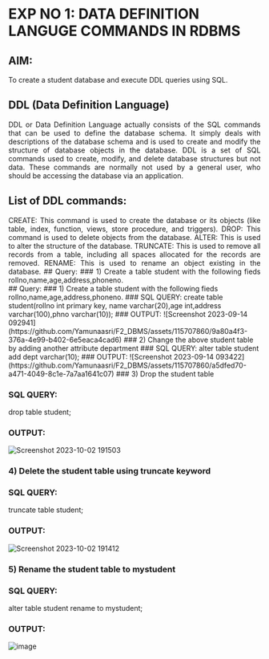 # EXP NO 1: DATA DEFINITION LANGUGE COMMANDS IN RDBMS
## AIM:
To create a student database and execute DDL queries using SQL.
## DDL (Data Definition Language)
<div align="justify">
DDL or Data Definition Language actually consists of the SQL commands that can be used to define the database schema. It simply deals with descriptions of the database schema and is used to create and modify the structure of database objects in the database. DDL is a set of SQL commands used to create, modify, and delete database structures but not data. These commands are normally not used by a general user, who should be accessing the database via an application.
</div>
 
## List of DDL commands: 
<div align="justify">
 CREATE: This command is used to create the database or its objects (like table, index, function, views, store procedure, and triggers). DROP: This command is used to delete objects from the database. ALTER: This is used to alter the structure of the database. TRUNCATE: This is used to remove all records from a table, including all spaces allocated for the records are removed. RENAME: This is used to rename an object existing in the database.
## Query: ### 1) Create a table student with the following fieds rollno,name,age,address,phoneno.
</div>
## Query:
### 1) Create a table student with the following fieds rollno,name,age,address,phoneno.
### SQL QUERY: 
create table student(rollno int primary key, name varchar(20),age int,address varchar(100),phno varchar(10));
### OUTPUT:
![Screenshot 2023-09-14 092941](https://github.com/Yamunaasri/F2_DBMS/assets/115707860/9a80a4f3-376a-4e99-b402-6e5eaca4cad6)
### 2) Change the above student table by adding another attribute department
### SQL QUERY: 
alter table student add dept varchar(10);
### OUTPUT:
![Screenshot 2023-09-14 093422](https://github.com/Yamunaasri/F2_DBMS/assets/115707860/a5dfed70-a471-4049-8c1e-7a7aa1641c07)
### 3) Drop the student table

### SQL QUERY: 

drop table student;

### OUTPUT:

![Screenshot 2023-10-02 191503](https://github.com/Yamunaasri/F2_DBMS/assets/115707860/9d693e2a-9a6b-4753-b9b4-d036f6451f97)

### 4) Delete the student table using truncate keyword

### SQL QUERY: 

truncate table student;

### OUTPUT:

![Screenshot 2023-10-02 191412](https://github.com/Yamunaasri/F2_DBMS/assets/115707860/62fb58e4-6a6e-458c-98b7-c7425c113d37)


### 5) Rename the student table to mystudent

### SQL QUERY: 

alter table student rename to mystudent;

### OUTPUT:
![image](https://github.com/imthiyas19/F2_DBMS/assets/120353416/5f665cb5-b4e4-4c25-adde-54d2011f0040)

